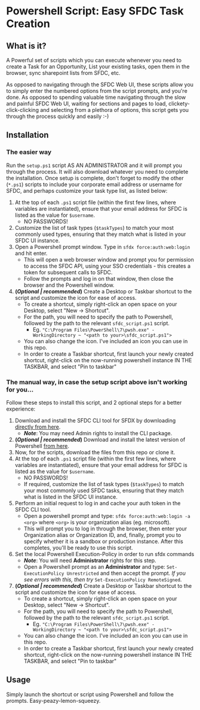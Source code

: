 # Powershell Script: Easy SFDC Task Creation
## What is it?
A Powerful set of scripts which you can execute whenever you need to create a Task for an Opportunity, List your existing tasks, open them in the browser, sync sharepoint lists from SFDC, etc.

As opposed to navigating through the SFDC Web UI, these scripts allow you to simply enter the numbered options from the script prompts, and you're done. As opposed to spending valuable time navigating through the slow and painful SFDC Web UI, waiting for sections and pages to load, clickety-click-clicking and selecting from a plethora of options, this script gets you through the process quickly and easily :-)


## Installation
### The easier way
Run the `setup.ps1` script AS AN ADMINISTRATOR and it will prompt you through the process.
It will also download whatever you need to complete the installation.
Once setup is complete, don't forget to modify the other (`*.ps1`) scripts to include your corporate email address or username for SFDC, and perhaps customize your task type list, as listed below:

1. At the top of each `.ps1` script file (within the first few lines, where variables are instantiated), ensure that your email address for SFDC is listed as the value for `$username`. 
    - NO PASSWORDS!
2. Customize the list of task types (`$taskTypes`) to match your most commonly used types, ensuring that they match what is listed in your SFDC UI instance.
3. Open a Powershell prompt window. Type in `sfdx force:auth:web:login` and hit enter. 
    - This will open a web browser window and prompt you for permission to access the SFDC API, using your SSO credentials - this creates a token for subsequent calls to SFDC. 
    - Follow the prompts and log in on that window, then close the browser and the Powershell window.
4. **(*Optional | recommended*)** Create a Desktop or Taskbar shortcut to the script and customize the icon for ease of access.
    * To create a shortcut, simply right-click an open space on your Desktop, select "New -> Shortcut".
    * For the path, you will need to specify the path to Powershell, followed by the path to the relevant `sfdc_script.ps1` script. 
        * Eg. `"C:\Program Files\PowerShell\7\pwsh.exe" -WorkingDirectory ~ "<path to your>\sfdc_script.ps1">`
    * You can also change the icon. I've included an icon you can use in this repo.
    * In order to create a Taskbar shortcut, first launch your newly created shortcut, right-click on the now-running powershell instance IN THE TASKBAR, and select "Pin to taskbar"

### The manual way, in case the setup script above isn't working for you...
Follow these steps to install this script, and 2 optional steps for a better experience:

1. Download and install the SFDC CLI tool for SFDX by downloading [directly from here](https://developer.salesforce.com/media/salesforce-cli/sfdx/channels/stable/sfdx-x64.exe).
    * ***Note***: You may need Admin rights to install the CLI package.
2. **(*Optional | recommended*)** Download and install the latest version of Powershell [from here](https://aka.ms/powershell-release?tag=stable).
3. Now, for the scripts, download the files from this repo or clone it.
4. At the top of each `.ps1` script file (within the first few lines, where variables are instantiated), ensure that your email address for SFDC is listed as the value for `$username`. 
    - NO PASSWORDS!
    - If required, customize the list of task types (`$taskTypes`) to match your most commonly used SFDC tasks, ensuring that they match what is listed in the SFDC UI instance.
5. Perform an initial request to log in and cache your auth token in the SFDC CLI tool.
    * Open a powershell prompt and type: `sfdx force:auth:web:login -a <org>` where `<org>` is your organization alias (eg. microsoft).
    * This will prompt you to log in through the browser, then enter your Organization alias or Organization ID, and, finally, prompt you to specify whether it is a sandbox or production instance. After this completes, you'll be ready to use this script.
6. Set the local Powershell Execution-Policy in order to run sfdx commands
    * ***Note***: You will need **Administrator** rights for this step.
    * Open a Powershell prompt as an **Administrator** and type: `Set-ExecutionPolicy Unrestricted` and then accept the prompt. *If you see errors with this, then try* `Set-ExecutionPolicy RemoteSigned`.
7. **(*Optional | recommended*)** Create a Desktop or Taskbar shortcut to the script and customize the icon for ease of access.
    * To create a shortcut, simply right-click an open space on your Desktop, select "New -> Shortcut".
    * For the path, you will need to specify the path to Powershell, followed by the path to the relevant `sfdc_script.ps1` script. 
        * Eg. `"C:\Program Files\PowerShell\7\pwsh.exe" -WorkingDirectory ~ "<path to your>\sfdc_script.ps1">`
    * You can also change the icon. I've included an icon you can use in this repo.
    * In order to create a Taskbar shortcut, first launch your newly created shortcut, right-click on the now-running powershell instance IN THE TASKBAR, and select "Pin to taskbar"


## Usage
Simply launch the shortcut or script using Powershell and follow the prompts. Easy-peazy-lemon-squeezy.